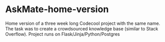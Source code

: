 # AskMate-home-version

Home version of a three week long Codecool project with the same name. The task was to create a crowdsourced knowledge base (similar to Stack Overflow). Project runs on Flask/Jinja/Python/Postgres
